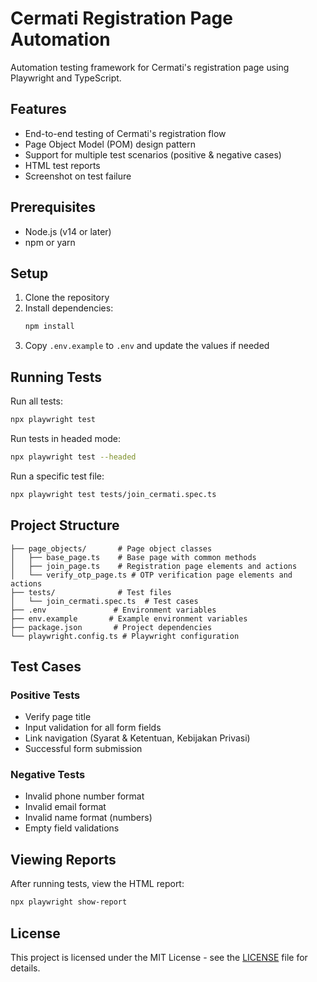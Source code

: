 # Cermati Registration Page Automation

Automation testing framework for Cermati's registration page using Playwright and TypeScript.

## Features

- End-to-end testing of Cermati's registration flow
- Page Object Model (POM) design pattern
- Support for multiple test scenarios (positive & negative cases)
- HTML test reports
- Screenshot on test failure

## Prerequisites

- Node.js (v14 or later)
- npm or yarn

## Setup

1. Clone the repository
2. Install dependencies:
   ```bash
   npm install
   ```
3. Copy `.env.example` to `.env` and update the values if needed

## Running Tests

Run all tests:
```bash
npx playwright test
```

Run tests in headed mode:
```bash
npx playwright test --headed
```

Run a specific test file:
```bash
npx playwright test tests/join_cermati.spec.ts
```

## Project Structure

```
├── page_objects/       # Page object classes
│   ├── base_page.ts    # Base page with common methods
│   ├── join_page.ts    # Registration page elements and actions
│   └── verify_otp_page.ts # OTP verification page elements and actions
├── tests/              # Test files
│   └── join_cermati.spec.ts  # Test cases
├── .env               # Environment variables
├── env.example       # Example environment variables
├── package.json       # Project dependencies
└── playwright.config.ts # Playwright configuration
```

## Test Cases

### Positive Tests
- Verify page title
- Input validation for all form fields
- Link navigation (Syarat & Ketentuan, Kebijakan Privasi)
- Successful form submission

### Negative Tests
- Invalid phone number format
- Invalid email format
- Invalid name format (numbers)
- Empty field validations

## Viewing Reports

After running tests, view the HTML report:
```bash
npx playwright show-report
```

## License

This project is licensed under the MIT License - see the [LICENSE](LICENSE) file for details.
